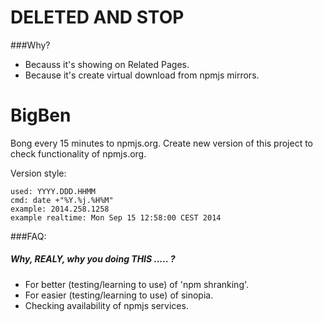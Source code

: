 
DELETED AND STOP
================
###Why?
* Becauss it's showing on Related Pages.
* Because it's create virtual download from npmjs mirrors. 

BigBen
===========

Bong every 15 minutes to npmjs.org.
Create new version of this project to check functionality of npmjs.org.

Version style: 

``` 
used: YYYY.DDD.HHMM
cmd: date +"%Y.%j.%H%M"
example: 2014.258.1258 
example realtime: Mon Sep 15 12:58:00 CEST 2014
```

###FAQ:
##### Why, REALY, why you doing THIS ..... ?
* For better (testing/learning to use) of 'npm shranking'.
* For easier (testing/learning to use) of sinopia. 
* Checking availability of npmjs services.
